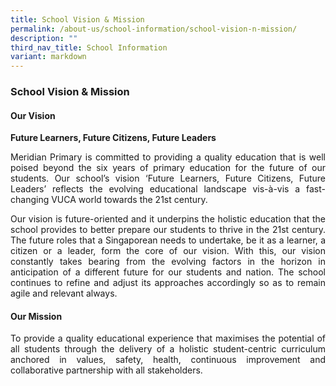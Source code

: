 ```yaml
---
title: School Vision & Mission
permalink: /about-us/school-information/school-vision-n-mission/
description: ""
third_nav_title: School Information
variant: markdown
---
```

### School Vision &amp; Mission

####  Our Vision
**Future Learners, Future Citizens, Future Leaders**  

<p align="justify">Meridian Primary is committed to providing a quality education that is well poised beyond the six years of primary education for the future of our students. Our school’s vision ‘Future Learners, Future Citizens, Future Leaders’ reflects the evolving educational landscape vis-à-vis a fast-changing VUCA world towards the 21st&nbsp;century.</p>

<p align="justify">Our vision is future-oriented and it underpins the holistic education that the school provides to better prepare our students to thrive in the 21st&nbsp;century. The future roles that a Singaporean needs to undertake, be it as a learner, a citizen or a leader, form the core of our vision. With this, our vision constantly takes bearing from the evolving factors in the horizon in anticipation of a different future for our students and nation. The school continues to refine and adjust its approaches accordingly so as to remain agile and relevant always.</p>

#### Our Mission

<p align="justify">To provide a quality educational experience that maximises the potential of all students
through the delivery of a holistic student-centric curriculum anchored in values, safety, health, continuous improvement
and collaborative partnership with all stakeholders.</p>